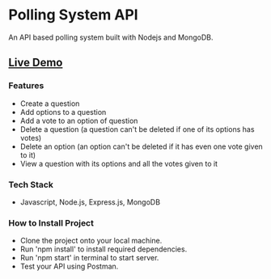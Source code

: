 # **Polling System API**

An API based polling system built with Nodejs and MongoDB.

## [**Live Demo**]()

### **Features**

- Create a question
- Add options to a question
- Add a vote to an option of question
- Delete a question (a question can't be deleted if one of its options has votes)
- Delete an option (an option can't be deleted if it has even one vote given to it)
- View a question with its options and all the votes given to it

### **Tech Stack**

- Javascript, Node.js, Express.js, MongoDB

### **How to Install Project**

- Clone the project onto your local machine.
- Run 'npm install' to install required dependencies.
- Run 'npm start' in terminal to start server.
- Test your API using Postman.

